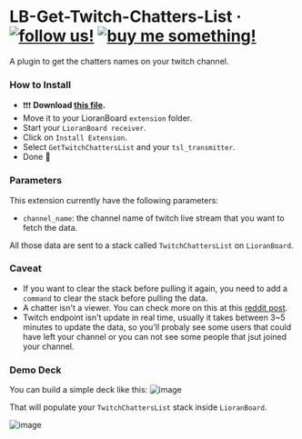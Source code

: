 # LB-Get-Twitch-Chatters-List &middot; [![follow us!](https://img.shields.io/twitch/status/sexyguchitv?color=blueviolet&label=twitch.com%2Fsexyguchitv&logo=twitch&logoColor=white&style=for-the-badge)](https://twitch.tv/sexyguchitv) [![buy me something!](https://img.shields.io/badge/Donate-PayPal-green.svg)](https://www.paypal.com/donate?hosted_button_id=YT3SGBZ8NP6TL) 
A plugin to get the chatters names on your twitch channel.

### How to Install
- :exclamation::exclamation::exclamation: **Download [this file](https://drive.google.com/file/d/1Q0aMc29CVsIJw1rQ0ki69BA9NEo4bjCL).**
- Move it to your LioranBoard `extension` folder.
- Start your `LioranBoard receiver`.
- Click on `Install Extension`.
- Select `GetTwitchChattersList` and your `tsl_transmitter`.
- Done :tada:

### Parameters
This extension currently have the following parameters:

- `channel_name`: the channel name of twitch live stream that you want to fetch the data.

All those data are sent to a stack called `TwitchChattersList` on `LioranBoard`.

### Caveat
- If you want to clear the stack before pulling it again, you need to add a `command` to clear the stack before pulling the data.
- A chatter isn't a viewer. You can check more on this at this [reddit post](https://www.reddit.com/r/Twitch/comments/757e6t/chatter_count_vs_viewer_count/).
- Twitch endpoint isn't update in real time, usually it takes between 3~5 minutes to update the data, so you'll probaly see some users that could have left your channel or you can not see some people that jsut joined your channel.

### Demo Deck
You can build a simple deck like this:
![image](https://user-images.githubusercontent.com/29884217/108074708-47d48b80-7048-11eb-9dee-215bcfa8e675.png)

That will populate your `TwitchChattersList` stack inside `LioranBoard`.

![image](https://user-images.githubusercontent.com/29884217/108074897-78b4c080-7048-11eb-8388-e0e1dbacf29f.png)
